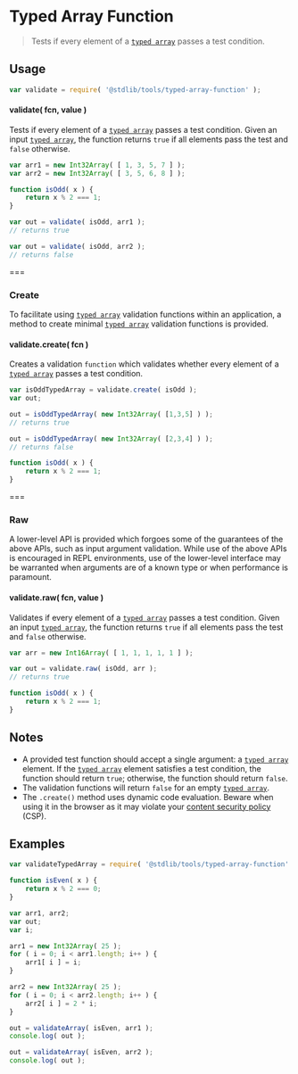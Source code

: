 Typed Array Function
===
>  Tests if every element of a [`typed array`][typed-array] passes a test condition.

<!-- <usage> -->
## Usage

``` javascript
var validate = require( '@stdlib/tools/typed-array-function' );
```

<a name="validate"></a>
#### validate( fcn, value )

Tests if every element of a [`typed array`][typed-array] passes a test condition. Given an input [`typed array`][typed-array], the function returns `true` if all elements pass the test and `false` otherwise.

``` javascript
var arr1 = new Int32Array( [ 1, 3, 5, 7 ] );
var arr2 = new Int32Array( [ 3, 5, 6, 8 ] );

function isOdd( x ) {
	return x % 2 === 1;
}

var out = validate( isOdd, arr1 );
// returns true

var out = validate( isOdd, arr2 );
// returns false

```

===
### Create

To facilitate using [`typed array`][typed-array] validation functions within an application, a method to create minimal [`typed array`][typed-array] validation functions is provided.

#### validate.create( fcn )

Creates a validation `function` which validates whether every element of a [`typed array`][typed-array] passes a test condition.

``` javascript
var isOddTypedArray = validate.create( isOdd );
var out;

out = isOddTypedArray( new Int32Array( [1,3,5] ) );
// returns true

out = isOddTypedArray( new Int32Array( [2,3,4] ) );
// returns false

function isOdd( x ) {
	return x % 2 === 1;
}
```

===
### Raw

A lower-level API is provided which forgoes some of the guarantees of the above APIs, such as input argument validation. While use of the above APIs is encouraged in REPL environments, use of the lower-level interface may be warranted when arguments are of a known type or when performance is paramount.

#### validate.raw( fcn, value )

Validates if every element of a [`typed array`][typed-array] passes a test condition. Given an input [`typed array`][typed-array], the function returns `true` if all elements pass the test and `false` otherwise.

``` javascript
var arr = new Int16Array( [ 1, 1, 1, 1, 1 ] );

var out = validate.raw( isOdd, arr );
// returns true

function isOdd( x ) {
	return x % 2 === 1;
}
```
<!-- </usage> -->

<!-- <notes> -->
## Notes

* 	A provided test function should accept a single argument: a [`typed array`][typed-array] element. If the [`typed array`][typed-array] element satisfies a test condition, the function should return `true`; otherwise, the function should return `false`.
*	The validation functions will return `false` for an empty [`typed array`][typed-array].
*	The `.create()` method uses dynamic code evaluation. Beware when using it in the browser as it may violate your [content security policy][csp] (CSP).
<!-- </notes> -->

<!-- <examples> -->
## Examples

``` javascript
var validateTypedArray = require( '@stdlib/tools/typed-array-function' );

function isEven( x ) {
	return x % 2 === 0;
}

var arr1, arr2;
var out;
var i;

arr1 = new Int32Array( 25 );
for ( i = 0; i < arr1.length; i++ ) {
	arr1[ i ] = i;
}

arr2 = new Int32Array( 25 );
for ( i = 0; i < arr2.length; i++ ) {
	arr2[ i ] = 2 * i;
}

out = validateArray( isEven, arr1 );
console.log( out );

out = validateArray( isEven, arr2 );
console.log( out );
```
<!-- </examples> -->

<!-- <links> -->
[csp]: https://developer.mozilla.org/en-US/docs/Web/Security/CSP
[typed-array]: https://developer.mozilla.org/en-US/docs/Web/JavaScript/Typed_arrays
<!-- </links> -->
